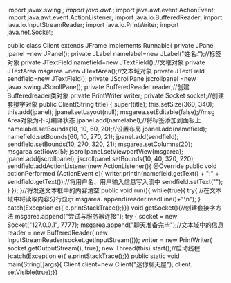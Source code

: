 import javax.swing.*;
import java.awt.*;
import java.awt.event.ActionEvent;
import java.awt.event.ActionListener;
import java.io.BufferedReader;
import java.io.InputStreamReader;
import java.io.PrintWriter;
import java.net.Socket;

public class Client extends JFrame implements Runnable{
		private JPanel jpanel =new JPanel();
		private JLabel namelabel=new JLabel("姓名:");//标签对象
        private JTextField namefield=new JTextField();//文框对象
private JTextArea msgarea =new JTextArea();//文本域对象
private JTextField sendfield=new JTextField();
private JScrollPane jscrollpanel =new javax.swing.JScrollPane();
private BufferedReader reader;//创建 Bufferedreader类对象
private PrintWriter writer;
private Socket socket;//创建套接字对象
public Client(String title) {
	super(title);
	this.setSize(360, 340);
	this.add(jpanel);
	jpanel.setLayout(null);
	msgarea.setEditable(false);//msg Area对象为不可编译状态
	jpanel.add(namelabel);//将标签添加到面板上
	namelabel.setBounds(10, 10, 60, 20);//设置布局
	jpanel.add(namefield);
	namefield.setBounds(60, 10, 270, 21);
	jpanel.add(sendfield);
	sendfield.setBounds(10, 270, 320, 21);
	msgarea.setColumns(20);
	msgarea.setRows(5);
	jscrollpanel.setViewportView(msgarea);
	jpanel.add(jscrollpanel);
	jscrollpanel.setBounds(10, 40, 320, 220);
	sendfield.addActionListener(new ActionListener(){
		@Override
		public void actionPerformed (ActionEvent e){
			writer.println(namefield.getText() + ":" + sendfield.getText());//将用户名、用户输入信息写入流中
			sendfield.setText("");
		}
	});
}//将发送文本框中的内容清空
public void run(){
	while(true){
		try{ //在文本域中将读取内容分行显示
			msgarea. append(reader.readLine()+"\n");
		} catch(Exception e){
			e.printStackTrace();}}}
			void getSocket(){//创建套接字方法
			msgarea.append("尝试与服务器连接");
			try {
				socket = new Socket("127.0.0.1", 7777);
				msgarea.append("聊天准备完毕");//文本域中的信息
				reader = new BufferedReader(
						new InputStreamReader(socket.getInputStream()));
				writer = new PrintWriter(
						socket.getOutputStream(), true);
				new Thread(this).start();//启动线程
			}catch(Exception e){
				e.printStackTrace();}}
				public static void main(String[]args){
					Client client=new Client("迷你聊天屋");
							client. setVisible(true);}}
